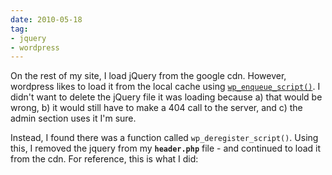```yaml
---
date: 2010-05-18
tag:
- jquery
- wordpress
---
```

On the rest of my site, I load jQuery from the google cdn.  However, wordpress likes to load it from the local cache using [`wp_enqueue_script()`](http://codex.wordpress.org/Function_Reference/wp_enqueue_script).  I didn't want to delete the jQuery file it was loading because a) that would be wrong, b) it would still have to make a 404 call to the server, and c) the admin section uses it I'm sure.

<!--more-->

Instead, I found there was a function called `wp_deregister_script()`.  Using this, I removed the jquery from my **`header.php`** file - and continued to load it from the cdn.  For reference, this is what I did:

